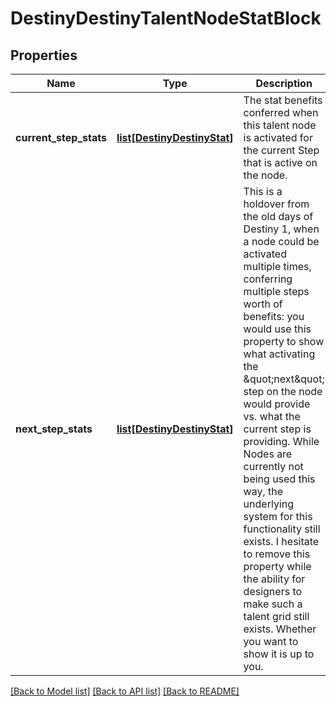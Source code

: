 # DestinyDestinyTalentNodeStatBlock

## Properties
Name | Type | Description | Notes
------------ | ------------- | ------------- | -------------
**current_step_stats** | [**list[DestinyDestinyStat]**](DestinyDestinyStat.md) | The stat benefits conferred when this talent node is activated for the current Step that is active on the node. | [optional] 
**next_step_stats** | [**list[DestinyDestinyStat]**](DestinyDestinyStat.md) | This is a holdover from the old days of Destiny 1, when a node could be activated multiple times, conferring multiple steps worth of benefits: you would use this property to show what activating the \&quot;next\&quot; step on the node would provide vs. what the current step is providing. While Nodes are currently not being used this way, the underlying system for this functionality still exists. I hesitate to remove this property while the ability for designers to make such a talent grid still exists. Whether you want to show it is up to you. | [optional] 

[[Back to Model list]](../README.md#documentation-for-models) [[Back to API list]](../README.md#documentation-for-api-endpoints) [[Back to README]](../README.md)


